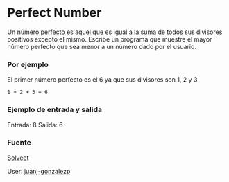 # Perfect Number

Un número perfecto es aquel que es igual a la suma de todos sus divisores positivos excepto el mismo. Escribe un programa que muestre el mayor número perfecto que sea menor a un número dado por el usuario.

### Por ejemplo

El primer número perfecto es el 6 ya que sus divisores son 1, 2 y 3

	1 + 2 + 3 = 6

### Ejemplo de entrada y salida

Entrada: 8
Salida: 6

### Fuente

[Solveet](http://www.solveet.com/exercises/Numero-perfecto/76)

User: [juanj-gonzalezp](http://www.solveet.com/juanj-gonzalezp)

